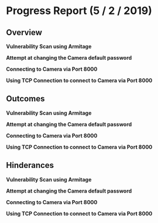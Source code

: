 # Progress Report (5 / 2 / 2019)
## Overview
**Vulnerability Scan using Armitage**


**Attempt at changing the Camera default password**


**Connecting to Camera via Port 8000**



**Using TCP Connection to connect to Camera via Port 8000**



## Outcomes
**Vulnerability Scan using Armitage**


**Attempt at changing the Camera default password**


**Connecting to Camera via Port 8000**



**Using TCP Connection to connect to Camera via Port 8000**


## Hinderances
**Vulnerability Scan using Armitage**


**Attempt at changing the Camera default password**


**Connecting to Camera via Port 8000**



**Using TCP Connection to connect to Camera via Port 8000**
